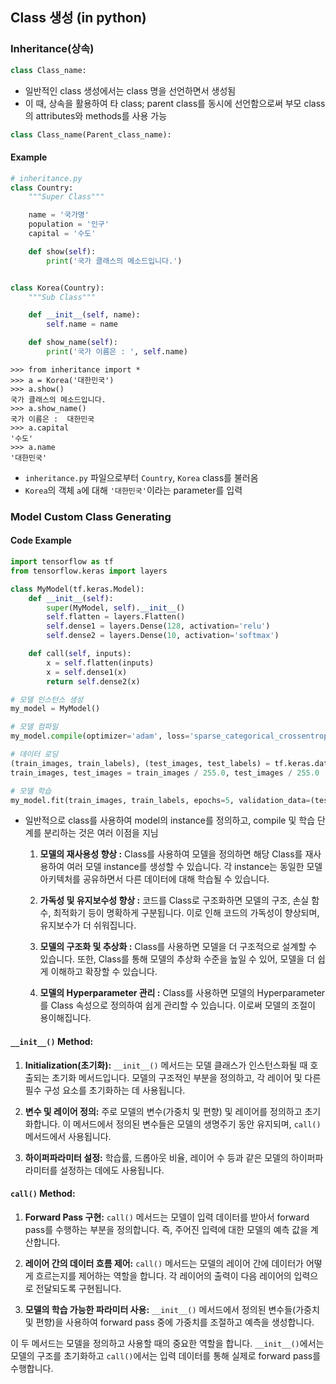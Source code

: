## Class 생성 (in python)
### Inheritance(상속)

```python
class Class_name:
```

- 일반적인 class 생성에서는 class 명을 선언하면서 생성됨
- 이 때, 상속을 활용하여 타 class; parent class를  동시에 선언함으로써 부모 class의 attributes와 methods를 사용 가능

```python
class Class_name(Parent_class_name):
```

#### Example

```python
# inheritance.py
class Country:
    """Super Class"""

    name = '국가명'
    population = '인구'
    capital = '수도'

    def show(self):
        print('국가 클래스의 메소드입니다.')


class Korea(Country):
    """Sub Class"""

    def __init__(self, name):
        self.name = name

    def show_name(self):
        print('국가 이름은 : ', self.name)
```

```REPL
>>> from inheritance import *
>>> a = Korea('대한민국')
>>> a.show()
국가 클래스의 메소드입니다.
>>> a.show_name()
국가 이름은 :  대한민국
>>> a.capital
'수도'
>>> a.name
'대한민국'
```

- `inheritance.py` 파일으로부터 `Country`, `Korea` class를 불러옴
- `Korea`의 객체 `a`에 대해 `'대한민국'`이라는 parameter를 입력

### Model Custom Class Generating

#### Code Example

```python
import tensorflow as tf
from tensorflow.keras import layers

class MyModel(tf.keras.Model):
    def __init__(self):
        super(MyModel, self).__init__()
        self.flatten = layers.Flatten()
        self.dense1 = layers.Dense(128, activation='relu')
        self.dense2 = layers.Dense(10, activation='softmax')

    def call(self, inputs):
        x = self.flatten(inputs)
        x = self.dense1(x)
        return self.dense2(x)

# 모델 인스턴스 생성
my_model = MyModel()

# 모델 컴파일
my_model.compile(optimizer='adam', loss='sparse_categorical_crossentropy', metrics=['accuracy'])

# 데이터 로딩
(train_images, train_labels), (test_images, test_labels) = tf.keras.datasets.mnist.load_data()
train_images, test_images = train_images / 255.0, test_images / 255.0

# 모델 학습
my_model.fit(train_images, train_labels, epochs=5, validation_data=(test_images, test_labels))

```
  
- 일반적으로 class를 사용하여 model의 instance를 정의하고, compile 및 학습 단계를 분리하는 것은 여러 이점을 지님

	1. **모델의 재사용성 향상 :** Class를 사용하여 모델을 정의하면 해당 Class를 재사용하여 여러 모델 instance를 생성할 수 있습니다. 각 instance는 동일한 모델 아키텍처를 공유하면서 다른 데이터에 대해 학습될 수 있습니다.
	    
	2. **가독성 및 유지보수성 향상 :** 코드를 Class로 구조화하면 모델의 구조, 손실 함수, 최적화기 등이 명확하게 구분됩니다. 이로 인해 코드의 가독성이 향상되며, 유지보수가 더 쉬워집니다.
	    
	3. **모델의 구조화 및 추상화 :** Class를 사용하면 모델을 더 구조적으로 설계할 수 있습니다. 또한, Class를 통해 모델의 추상화 수준을 높일 수 있어, 모델을 더 쉽게 이해하고 확장할 수 있습니다.
	    
	4. **모델의 Hyperparameter 관리 :** Class를 사용하면 모델의 Hyperparameter를 Class 속성으로 정의하여 쉽게 관리할 수 있습니다. 이로써 모델의 조절이 용이해집니다.
#### `__init__()` Method:

1. **Initialization(초기화):** `__init__()` 메서드는 모델 클래스가 인스턴스화될 때 호출되는 초기화 메서드입니다. 모델의 구조적인 부분을 정의하고, 각 레이어 및 다른 필수 구성 요소를 초기화하는 데 사용됩니다.
    
2. **변수 및 레이어 정의:** 주로 모델의 변수(가중치 및 편향) 및 레이어를 정의하고 초기화합니다. 이 메서드에서 정의된 변수들은 모델의 생명주기 동안 유지되며, `call()` 메서드에서 사용됩니다.
    
3. **하이퍼파라미터 설정:** 학습률, 드롭아웃 비율, 레이어 수 등과 같은 모델의 하이퍼파라미터를 설정하는 데에도 사용됩니다.
    

#### `call()` Method:

1. **Forward Pass 구현:** `call()` 메서드는 모델이 입력 데이터를 받아서 forward pass를 수행하는 부분을 정의합니다. 즉, 주어진 입력에 대한 모델의 예측 값을 계산합니다.
    
2. **레이어 간의 데이터 흐름 제어:** `call()` 메서드는 모델의 레이어 간에 데이터가 어떻게 흐르는지를 제어하는 역할을 합니다. 각 레이어의 출력이 다음 레이어의 입력으로 전달되도록 구현됩니다.
    
3. **모델의 학습 가능한 파라미터 사용:** `__init__()` 메서드에서 정의된 변수들(가중치 및 편향)을 사용하여 forward pass 중에 가중치를 조절하고 예측을 생성합니다.
    

이 두 메서드는 모델을 정의하고 사용할 때의 중요한 역할을 합니다. `__init__()`에서는 모델의 구조를 초기화하고 `call()`에서는 입력 데이터를 통해 실제로 forward pass를 수행합니다.